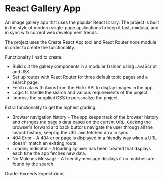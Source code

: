 # React Gallery App

An image gallery app that uses the popular React library. The project is built in the style of modern single-page applications to keep it fast, modular, and in sync with current web development trends.

The project uses the Create React App tool and React Router node module in order to create the functionality.

Functionality I had to create:

- Build out the gallery components in a modular fashion using JavaScript and JSX.
- Set up routes with React Router for three default topic pages and a search page.
- Fetch data with Axios from the Flickr API to display images in the app.
- Logic to handle the search and various requirements of the project.
- Improve the supplied CSS to personalize the project.

Extra functionality to get the highest grading:

- Browser navigation history - The app keeps track of the browser history and changes the page's data based on the current URL. Clicking the browser's forward and back buttons navigate the user through all the search history, keeping the URL and fetched data in sync.
- 404 Error - A 404 error page is displayed in a friendly way when a URL doesn't match an existing route.
- Loading indicator - A loading spinner has been created that displays each time the app fetches new data.
- No Matches Message - A friendly message displays if no matches are found by the search.

Grade: Exceeds Expectations
